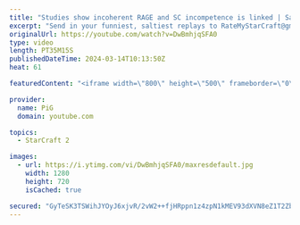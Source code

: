 ```yaml
---
title: "Studies show incoherent RAGE and SC incompetence is linked | Salt Mines #53"
excerpt: "Send in your funniest, saltiest replays to RateMyStarCraft@gmail.com with “Salt Mines” in the title + in the body of the email add your IGN & Rank & Why you think your opponent got salty.   Binge the Salt Mines playlist: https://youtube.com/playlist?list=PLFUDU8AOevUePkIO6d3vLr0SSVKeZBdsZ -- 🐷 Second"
originalUrl: https://youtube.com/watch?v=DwBmhjqSFA0
type: video
length: PT35M15S
publishedDateTime: 2024-03-14T10:13:50Z
heat: 61

featuredContent: "<iframe width=\"800\" height=\"500\" frameborder=\"0\" src=\"https://www.youtube.com/embed/DwBmhjqSFA0\" allow=\"accelerometer; autoplay; encrypted-media; gyroscope; picture-in-picture\" allowfullscreen></iframe>"

provider:
  name: PiG
  domain: youtube.com

topics:
  - StarCraft 2

images:
  - url: https://i.ytimg.com/vi/DwBmhjqSFA0/maxresdefault.jpg
    width: 1280
    height: 720
    isCached: true

secured: "GyTeSK3TSWihJYOyJ6xjvR/2vW2++fjHRppn1z4zpN1kMEV93dXVN8eZ1T2ZbgXUrTloeykeOlch9FgYlnjzgIivLuZNkQRdbl8ZXsMBjxNnhMtAgJdgRg5IakUpa7IWDxg3yItCIguuUXGZniBis2aGxrucans0hIuLDFBJmW8yxQPr7QXpQlgGeOxysttKI+zZT7lVKTeRGqvo7hXid15awgR9U5Iaxh03KtRbPt430O2O1i/4ysMWEHeOaXZz/fWBFncZFiDe73X4ad/jtQOvVAaM4KFkTzNPTEdHw+jiK/npe0vAE+0jH3d7Rumlp6UYqHgoiPfeZPEU/x/UuUUPjNPy3qK0F8es1UN0H5hIS338BoToDIgZvbdGtahQHycQBZOhWhlMCYQzNoI6Wz8igRyJHwJz4CHvM7t3SZ4=;0dUR4b6sY0l6AcEildVxvA=="
---
```


